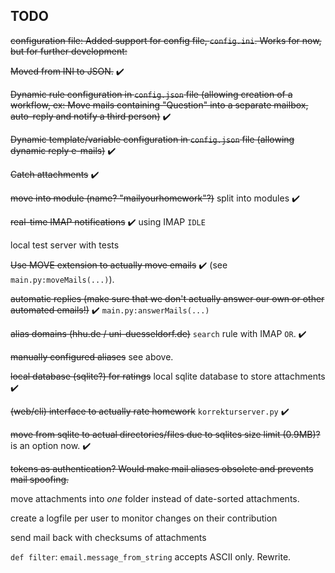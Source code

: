 TODO
----

~~configuration file: Added support for config file, `config.ini`. Works for now, but for further development:~~

~~Moved from INI to JSON.~~ :heavy_check_mark:

~~Dynamic rule configuration in `config.json` file (allowing creation of a workflow, ex: Move mails containing "Question" into a separate mailbox, auto-reply and notify a third person)~~ :heavy_check_mark:

~~Dynamic template/variable configuration in `config.json` file (allowing dynamic reply e-mails)~~ :heavy_check_mark:

~~Catch attachments~~ :heavy_check_mark:

~~move into module (name? "mailyourhomework"?)~~ split into modules :heavy_check_mark:

~~real-time IMAP notifications~~ :heavy_check_mark: using IMAP `IDLE`

local test server with tests

~~Use MOVE extension to actually move emails~~ :heavy_check_mark: (see `main.py:moveMails(...)`).

~~automatic replies (make sure that we don't actually answer our own or other automated emails!)~~ :heavy_check_mark: `main.py:answerMails(...)`

~~alias domains (hhu.de / uni-duesseldorf.de)~~ `search` rule with IMAP `OR`. :heavy_check_mark:

~~manually configured aliases~~ see above.

~~local database (sqlite?) for ratings~~ local sqlite database to store attachments :heavy_check_mark:

~~(web/cli) interface to actually rate homework~~ `korrekturserver.py` :heavy_check_mark:

~~move from sqlite to actual directories/files due to sqlites size limit (0.9MB)?~~ is an option now. :heavy_check_mark:

~~tokens as authentication? Would make mail aliases obsolete and prevents mail spoofing.~~

move attachments into *one* folder instead of date-sorted attachments.

create a logfile per user to monitor changes on their contribution

send mail back with checksums of attachments

`def filter`: `email.message_from_string` accepts ASCII only. Rewrite.

